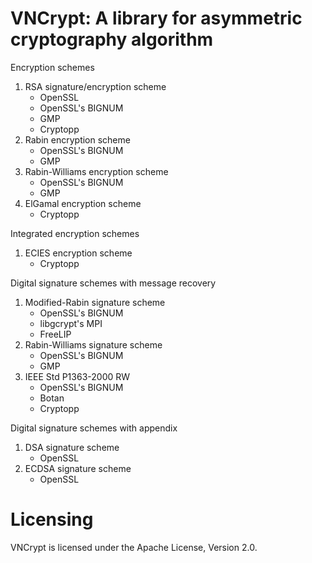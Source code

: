 VNCrypt: A library for asymmetric cryptography algorithm
=======

Encryption schemes
  1. RSA signature/encryption scheme
     * OpenSSL
     * OpenSSL's BIGNUM
     * GMP
     * Cryptopp
  2. Rabin encryption scheme
     * OpenSSL's BIGNUM
     * GMP
  3. Rabin-Williams encryption scheme
     * OpenSSL's BIGNUM
     * GMP
  4. ElGamal encryption scheme
     * Cryptopp

Integrated encryption schemes
  1. ECIES encryption scheme
     * Cryptopp

Digital signature schemes with message recovery
  1. Modified-Rabin signature scheme
     * OpenSSL's BIGNUM
     * libgcrypt's MPI
     * FreeLIP
  2. Rabin-Williams signature scheme
     * OpenSSL's BIGNUM
     * GMP
  3. IEEE Std P1363-2000 RW
     * OpenSSL's BIGNUM
     * Botan
     * Cryptopp

Digital signature schemes with appendix
  1. DSA signature scheme
     * OpenSSL
  2. ECDSA signature scheme
     * OpenSSL

Licensing
=========
VNCrypt is licensed under the Apache License, Version 2.0.

